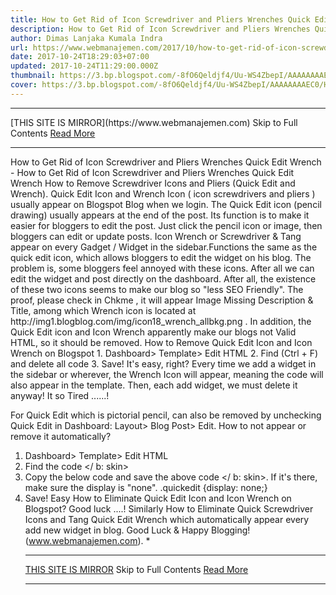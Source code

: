 ```yaml
---
title: How to Get Rid of Icon Screwdriver and Pliers Wrenches Quick Edit Wrench
description: How to Get Rid of Icon Screwdriver and Pliers Wrenches Quick Edit Wrench
author: Dimas Lanjaka Kumala Indra
url: https://www.webmanajemen.com/2017/10/how-to-get-rid-of-icon-screwdriver-and.html
date: 2017-10-24T18:29:03+07:00
updated: 2017-10-24T11:29:00.000Z
thumbnail: https://3.bp.blogspot.com/-8fO6Qeldjf4/Uu-WS4ZbepI/AAAAAAAAEC0/HVEq3RPXenY/s320/quick+edit+and+wrench+icon.jpg
cover: https://3.bp.blogspot.com/-8fO6Qeldjf4/Uu-WS4ZbepI/AAAAAAAAEC0/HVEq3RPXenY/s320/quick+edit+and+wrench+icon.jpg
---
```


<hr/> [THIS SITE IS MIRROR](https://www.webmanajemen.com) Skip to Full Contents <a href="https://www.webmanajemen.com/2017/10/how-to-get-rid-of-icon-screwdriver-and.html" rel="follow" class="button" id="read-more">Read More</a> <hr/> How to Get Rid of Icon Screwdriver and Pliers Wrenches Quick Edit Wrench - How to Get Rid of Icon Screwdriver and Pliers Wrenches Quick Edit Wrench How to Remove Screwdriver Icons and Pliers (Quick Edit and Wrench). 
Quick Edit Icon and Wrench Icon ( 
icon screwdrivers and pliers
) usually appear on Blogspot Blog when we login. 
The Quick Edit icon (pencil drawing) usually appears at the end of the     post. Its function is to make it easier for bloggers to edit the post.
Just click the pencil icon or image, then bloggers can edit or update     posts. 
Icon Wrench or Screwdriver & Tang appear on every Gadget / Widget in     the sidebar.Functions the same as the quick edit icon, which allows     bloggers to edit the widget on his blog. 
The problem is, some bloggers feel annoyed with these icons. After all we     can edit the widget and post directly on the dashboard. 
After all, the existence of these two icons seems to make our blog so "less     SEO Friendly". The proof, please check in 
    Chkme 
, it will appear 
Image Missing Description & Title,
among which Wrench icon is located at     http://img1.blogblog.com/img/icon18_wrench_allbkg.png . 
In addition, the 
Quick Edit icon and Icon Wrench
apparently make our blogs not Valid HTML, so it should be removed.
    How to Remove Quick Edit Icon and Icon Wrench on Blogspot
1. Dashboard> Template> Edit HTML
2. Find (Ctrl + F) and delete all code <b: include name = 'quickedit'     />
3. Save! 
It's easy, right? 
Every time we add a widget in the sidebar or wherever, the Wrench Icon will     appear, meaning the code <b: include name = 'quickedit' /> will also     appear in the template. Then, each add widget, we must delete it anyway! It so Tired ......! 

            
For Quick Edit which is pictorial pencil, can also be removed by unchecking     Quick Edit in Dashboard: Layout> Blog Post> Edit. 
How to not appear or remove it automatically? 
1. Dashboard> Template> Edit HTML
2. Find the code </ b: skin>
3. Copy the below code and save the above code </ b: skin>.     If it's there, make sure the display is "none". 
.quickedit {display: none;}
4. Save! 
Easy How to Eliminate Quick Edit Icon and Icon Wrench on Blogspot? Good     luck ....!
Similarly How to Eliminate Quick Screwdriver Icons and Tang Quick Edit     Wrench which automatically appear every add new widget in blog.
Good Luck & Happy Blogging!(www.webmanajemen.com). * <hr/> [THIS SITE IS MIRROR](https://www.webmanajemen.com) Skip to Full Contents <a href="https://www.webmanajemen.com/2017/10/how-to-get-rid-of-icon-screwdriver-and.html" rel="follow" class="button" id="read-more">Read More</a> <hr/>